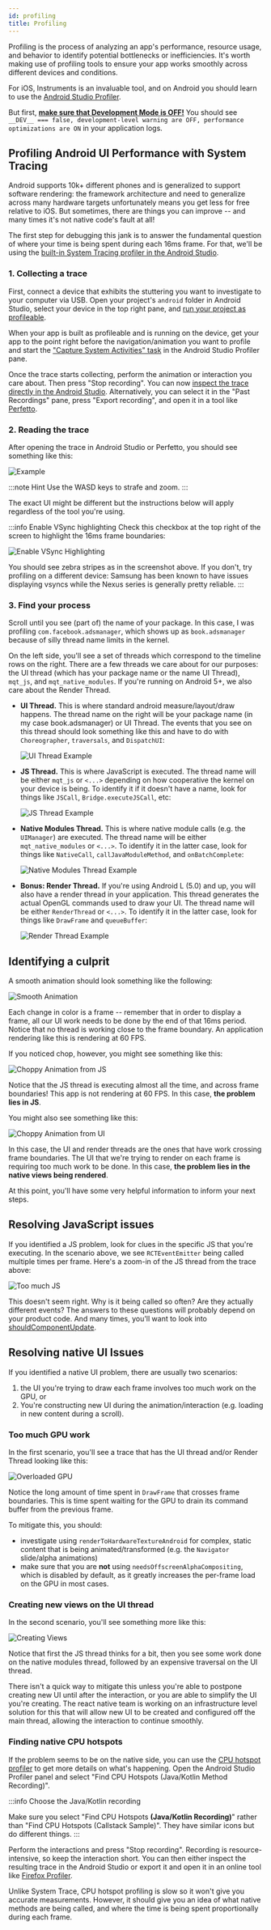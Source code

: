 ```yaml
---
id: profiling
title: Profiling
---
```


Profiling is the process of analyzing an app's performance, resource usage, and behavior to identify potential bottlenecks or inefficiencies. It's worth making use of profiling tools to ensure your app works smoothly across different devices and conditions.

For iOS, Instruments is an invaluable tool, and on Android you should learn to use the [Android Studio Profiler](profiling.md#profiling-android-ui-performance-with-system-tracing).

But first, [**make sure that Development Mode is OFF!**](performance.md#running-in-development-mode-devtrue) You should see `__DEV__ === false, development-level warning are OFF, performance optimizations are ON` in your application logs.

## Profiling Android UI Performance with System Tracing

Android supports 10k+ different phones and is generalized to support software rendering: the framework architecture and need to generalize across many hardware targets unfortunately means you get less for free relative to iOS. But sometimes, there are things you can improve -- and many times it's not native code's fault at all!

The first step for debugging this jank is to answer the fundamental question of where your time is being spent during each 16ms frame. For that, we'll be using the [built-in System Tracing profiler in the Android Studio](https://developer.android.com/studio/profile).

### 1. Collecting a trace

First, connect a device that exhibits the stuttering you want to investigate to your computer via USB. Open your project's `android` folder in Android Studio, select your device in the top right pane, and [run your project as profileable](https://developer.android.com/studio/profile#build-and-run).

When your app is built as profileable and is running on the device, get your app to the point right before the navigation/animation you want to profile and start the ["Capture System Activities" task](https://developer.android.com/studio/profile#start-profiling) in the Android Studio Profiler pane.

Once the trace starts collecting, perform the animation or interaction you care about. Then press "Stop recording". You can now [inspect the trace directly in the Android Studio](https://developer.android.com/studio/profile/jank-detection). Alternatively, you can select it in the "Past Recordings" pane, press "Export recording", and open it in a tool like [Perfetto](https://perfetto.dev/).

### 2. Reading the trace

After opening the trace in Android Studio or Perfetto, you should see something like this:

![Example](/docs/assets/SystraceExample.png)

:::note Hint
Use the WASD keys to strafe and zoom.
:::

The exact UI might be different but the instructions below will apply regardless of the tool you're using.

:::info Enable VSync highlighting
Check this checkbox at the top right of the screen to highlight the 16ms frame boundaries:

![Enable VSync Highlighting](/docs/assets/SystraceHighlightVSync.png)

You should see zebra stripes as in the screenshot above. If you don't, try profiling on a different device: Samsung has been known to have issues displaying vsyncs while the Nexus series is generally pretty reliable.
:::

### 3. Find your process

Scroll until you see (part of) the name of your package. In this case, I was profiling `com.facebook.adsmanager`, which shows up as `book.adsmanager` because of silly thread name limits in the kernel.

On the left side, you'll see a set of threads which correspond to the timeline rows on the right. There are a few threads we care about for our purposes: the UI thread (which has your package name or the name UI Thread), `mqt_js`, and `mqt_native_modules`. If you're running on Android 5+, we also care about the Render Thread.

- **UI Thread.** This is where standard android measure/layout/draw happens. The thread name on the right will be your package name (in my case book.adsmanager) or UI Thread. The events that you see on this thread should look something like this and have to do with `Choreographer`, `traversals`, and `DispatchUI`:

  ![UI Thread Example](/docs/assets/SystraceUIThreadExample.png)

- **JS Thread.** This is where JavaScript is executed. The thread name will be either `mqt_js` or `<...>` depending on how cooperative the kernel on your device is being. To identify it if it doesn't have a name, look for things like `JSCall`, `Bridge.executeJSCall`, etc:

  ![JS Thread Example](/docs/assets/SystraceJSThreadExample.png)

- **Native Modules Thread.** This is where native module calls (e.g. the `UIManager`) are executed. The thread name will be either `mqt_native_modules` or `<...>`. To identify it in the latter case, look for things like `NativeCall`, `callJavaModuleMethod`, and `onBatchComplete`:

  ![Native Modules Thread Example](/docs/assets/SystraceNativeModulesThreadExample.png)

- **Bonus: Render Thread.** If you're using Android L (5.0) and up, you will also have a render thread in your application. This thread generates the actual OpenGL commands used to draw your UI. The thread name will be either `RenderThread` or `<...>`. To identify it in the latter case, look for things like `DrawFrame` and `queueBuffer`:

  ![Render Thread Example](/docs/assets/SystraceRenderThreadExample.png)

## Identifying a culprit

A smooth animation should look something like the following:

![Smooth Animation](/docs/assets/SystraceWellBehaved.png)

Each change in color is a frame -- remember that in order to display a frame, all our UI work needs to be done by the end of that 16ms period. Notice that no thread is working close to the frame boundary. An application rendering like this is rendering at 60 FPS.

If you noticed chop, however, you might see something like this:

![Choppy Animation from JS](/docs/assets/SystraceBadJS.png)

Notice that the JS thread is executing almost all the time, and across frame boundaries! This app is not rendering at 60 FPS. In this case, **the problem lies in JS**.

You might also see something like this:

![Choppy Animation from UI](/docs/assets/SystraceBadUI.png)

In this case, the UI and render threads are the ones that have work crossing frame boundaries. The UI that we're trying to render on each frame is requiring too much work to be done. In this case, **the problem lies in the native views being rendered**.

At this point, you'll have some very helpful information to inform your next steps.

## Resolving JavaScript issues

If you identified a JS problem, look for clues in the specific JS that you're executing. In the scenario above, we see `RCTEventEmitter` being called multiple times per frame. Here's a zoom-in of the JS thread from the trace above:

![Too much JS](/docs/assets/SystraceBadJS2.png)

This doesn't seem right. Why is it being called so often? Are they actually different events? The answers to these questions will probably depend on your product code. And many times, you'll want to look into [shouldComponentUpdate](https://reactjs.org/docs/react-component.html#shouldcomponentupdate).

## Resolving native UI Issues

If you identified a native UI problem, there are usually two scenarios:

1. the UI you're trying to draw each frame involves too much work on the GPU, or
2. You're constructing new UI during the animation/interaction (e.g. loading in new content during a scroll).

### Too much GPU work

In the first scenario, you'll see a trace that has the UI thread and/or Render Thread looking like this:

![Overloaded GPU](/docs/assets/SystraceBadUI.png)

Notice the long amount of time spent in `DrawFrame` that crosses frame boundaries. This is time spent waiting for the GPU to drain its command buffer from the previous frame.

To mitigate this, you should:

- investigate using `renderToHardwareTextureAndroid` for complex, static content that is being animated/transformed (e.g. the `Navigator` slide/alpha animations)
- make sure that you are **not** using `needsOffscreenAlphaCompositing`, which is disabled by default, as it greatly increases the per-frame load on the GPU in most cases.

### Creating new views on the UI thread

In the second scenario, you'll see something more like this:

![Creating Views](/docs/assets/SystraceBadCreateUI.png)

Notice that first the JS thread thinks for a bit, then you see some work done on the native modules thread, followed by an expensive traversal on the UI thread.

There isn't a quick way to mitigate this unless you're able to postpone creating new UI until after the interaction, or you are able to simplify the UI you're creating. The react native team is working on an infrastructure level solution for this that will allow new UI to be created and configured off the main thread, allowing the interaction to continue smoothly.

### Finding native CPU hotspots

If the problem seems to be on the native side, you can use the [CPU hotspot profiler](https://developer.android.com/studio/profile/record-java-kotlin-methods) to get more details on what's happening. Open the Android Studio Profiler panel and select "Find CPU Hotspots (Java/Kotlin Method Recording)".

:::info Choose the Java/Kotlin recording

Make sure you select "Find CPU Hotspots **(Java/Kotlin Recording)**" rather than "Find CPU Hotspots (Callstack Sample)". They have similar icons but do different things.
:::

Perform the interactions and press "Stop recording". Recording is resource-intensive, so keep the interaction short. You can then either inspect the resulting trace in the Android Studio or export it and open it in an online tool like [Firefox Profiler](https://profiler.firefox.com/).

Unlike System Trace, CPU hotspot profiling is slow so it won't give you accurate measurements. However, it should give you an idea of what native methods are being called, and where the time is being spent proportionally during each frame.
